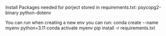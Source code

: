 Install Packages needed for porject stored in requirements.txt:
    psycopg2-binary
    python-dotenv

You can run when creating a new env you can run: 
    conda create --name myenv python=3.11
    conda activate myenv
    pip install -r requirements.txt